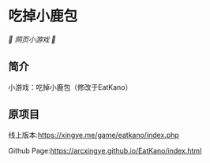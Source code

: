 # 吃掉小鹿包

_🦌 网页小游戏 🥛_

</div>


## 简介

小游戏：吃掉小鹿包（修改于EatKano）

## 原项目

线上版本:https://xingye.me/game/eatkano/index.php

Github Page:https://arcxingye.github.io/EatKano/index.html
